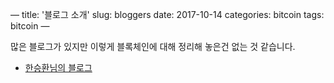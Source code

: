 —
title: '블로그 소개'
slug: bloggers
date: 2017-10-14
categories: bitcoin
tags: bitcoin
—

많은 블로그가 있지만 이렇게 블록체인에 대해 정리해 놓은건 없는 것 같습니다. 

- [한승환님의 블로그](http://www.seunghwanhan.com)
